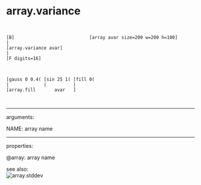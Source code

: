 # array.variance

```


[B]                            [array avar size=200 w=200 h=100]
|
[array.variance avar]
|
[F digits=16]



[gauss 0 0.4( [sin 25 1( [fill 0(
|             |          |
[array.fill       avar   ]

            
```
---
arguments:

NAME: array name<br>

---
properties:

@array: array name<br>

see also:<br>
![array.stddev]("img/object_array.stddev.png")
